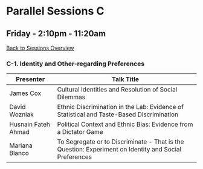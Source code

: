 # Parallel Sessions C
## Friday - 2:10pm - 11:20am
[Back to Sessions Overview](README.md)

### **C-1. Identity and Other-regarding Preferences**

Presenter     | Talk Title
--------------|------------
James Cox | Cultural Identities and Resolution of Social Dilemmas
David Wozniak | Ethnic Discrimination in the Lab: Evidence of Statistical and Taste-Based Discrimination
Husnain Fateh Ahmad |	Political Context and Ethnic Bias: Evidence from a Dictator Game
Mariana Blanco | To Segregate or to Discriminate - That is the Question: Experiment on Identity and Social Preferences

